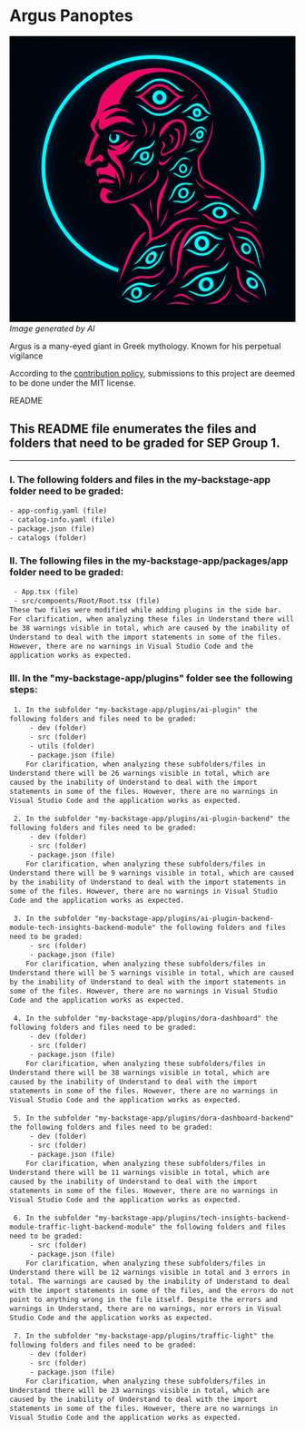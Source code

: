 # Argus Panoptes

![Argus Panoptes, generated by AI](./argus.png) _Image generated by AI_

Argus is a many-eyed giant in Greek mythology. Known for his perpetual vigilance

According to the [contribution policy](CONTRIBUTING.md), submissions to this
project are deemed to be done under the MIT license.


README

## This README file enumerates the files and folders that need to be graded for SEP Group 1.

-----------------------------------------------------------------------------------------------------------------------------------------------------------------------------

### I. The following folders and files in the my-backstage-app folder need to be graded:
    - app-config.yaml (file)
    - catalog-info.yaml (file)
    - package.json (file)
    - catalogs (folder)

### II. The following files in the my-backstage-app/packages/app folder need to be graded:
     - App.tsx (file)
     - src/compoents/Root/Root.tsx (file)
    These two files were modified while adding plugins in the side bar. For clarification, when analyzing these files in Understand there will be 38 warnings visible in total, which are caused by the inability of Understand to deal with the import statements in some of the files. However, there are no warnings in Visual Studio Code and the application works as expected.

### III. In the "my-backstage-app/plugins" folder see the following steps:
     1. In the subfolder "my-backstage-app/plugins/ai-plugin" the following folders and files need to be graded:
         - dev (folder)
         - src (folder)
         - utils (folder)
         - package.json (file)
        For clarification, when analyzing these subfolders/files in Understand there will be 26 warnings visible in total, which are caused by the inability of Understand to deal with the import statements in some of the files. However, there are no warnings in Visual Studio Code and the application works as expected.

     2. In the subfolder "my-backstage-app/plugins/ai-plugin-backend" the following folders and files need to be graded:
         - dev (folder)
         - src (folder)
         - package.json (file)
        For clarification, when analyzing these subfolders/files in Understand there will be 9 warnings visible in total, which are caused by the inability of Understand to deal with the import statements in some of the files. However, there are no warnings in Visual Studio Code and the application works as expected.

     3. In the subfolder "my-backstage-app/plugins/ai-plugin-backend-module-tech-insights-backend-module" the following folders and files need to be graded:
         - src (folder)
         - package.json (file)
        For clarification, when analyzing these subfolders/files in Understand there will be 5 warnings visible in total, which are caused by the inability of Understand to deal with the import statements in some of the files. However, there are no warnings in Visual Studio Code and the application works as expected.

     4. In the subfolder "my-backstage-app/plugins/dora-dashboard" the following folders and files need to be graded:
         - dev (folder)
         - src (folder)
         - package.json (file)
        For clarification, when analyzing these subfolders/files in Understand there will be 38 warnings visible in total, which are caused by the inability of Understand to deal with the import statements in some of the files. However, there are no warnings in Visual Studio Code and the application works as expected.

     5. In the subfolder "my-backstage-app/plugins/dora-dashboard-backend" the following folders and files need to be graded:
         - dev (folder)
         - src (folder)
         - package.json (file)
        For clarification, when analyzing these subfolders/files in Understand there will be 11 warnings visible in total, which are caused by the inability of Understand to deal with the import statements in some of the files. However, there are no warnings in Visual Studio Code and the application works as expected.

     6. In the subfolder "my-backstage-app/plugins/tech-insights-backend-module-traffic-light-backend-module" the following folders and files need to be graded:
         - src (folder)
         - package.json (file)
        For clarification, when analyzing these subfolders/files in Understand there will be 12 warnings visible in total and 3 errors in total. The warnings are caused by the inability of Understand to deal with the import statements in some of the files, and the errors do not point to anything wrong in the file itself. Despite the errors and warnings in Understand, there are no warnings, nor errors in Visual Studio Code and the application works as expected.

     7. In the subfolder "my-backstage-app/plugins/traffic-light" the following folders and files need to be graded:
         - dev (folder)
         - src (folder)
         - package.json (file)
        For clarification, when analyzing these subfolders/files in Understand there will be 23 warnings visible in total, which are caused by the inability of Understand to deal with the import statements in some of the files. However, there are no warnings in Visual Studio Code and the application works as expected.


